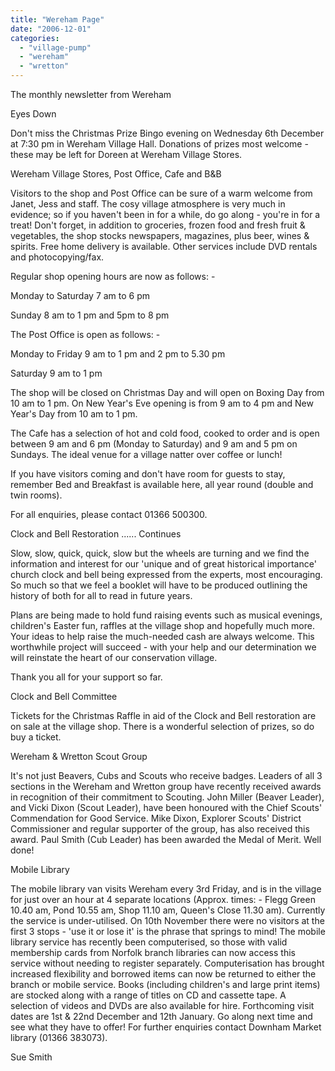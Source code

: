 ```yaml
---
title: "Wereham Page"
date: "2006-12-01"
categories: 
  - "village-pump"
  - "wereham"
  - "wretton"
---
```


The monthly newsletter from Wereham

Eyes Down

Don't miss the Christmas Prize Bingo evening on Wednesday 6th December at 7:30 pm in Wereham Village Hall. Donations of prizes most welcome - these may be left for Doreen at Wereham Village Stores.

Wereham Village Stores, Post Office, Cafe and B&B

Visitors to the shop and Post Office can be sure of a warm welcome from Janet, Jess and staff. The cosy village atmosphere is very much in evidence; so if you haven't been in for a while, do go along - you're in for a treat! Don't forget, in addition to groceries, frozen food and fresh fruit & vegetables, the shop stocks newspapers, magazines, plus beer, wines & spirits. Free home delivery is available. Other services include DVD rentals and photocopying/fax.

Regular shop opening hours are now as follows: -

Monday to Saturday 7 am to 6 pm

Sunday 8 am to 1 pm and 5pm to 8 pm

The Post Office is open as follows: -

Monday to Friday 9 am to 1 pm and 2 pm to 5.30 pm

Saturday 9 am to 1 pm

The shop will be closed on Christmas Day and will open on Boxing Day from 10 am to 1 pm. On New Year's Eve opening is from 9 am to 4 pm and New Year's Day from 10 am to 1 pm.

The Cafe has a selection of hot and cold food, cooked to order and is open between 9 am and 6 pm (Monday to Saturday) and 9 am and 5 pm on Sundays. The ideal venue for a village natter over coffee or lunch!

If you have visitors coming and don't have room for guests to stay, remember Bed and Breakfast is available here, all year round (double and twin rooms).

For all enquiries, please contact 01366 500300.

Clock and Bell Restoration ...... Continues

Slow, slow, quick, quick, slow but the wheels are turning and we find the information and interest for our 'unique and of great historical importance' church clock and bell being expressed from the experts, most encouraging. So much so that we feel a booklet will have to be produced outlining the history of both for all to read in future years.

Plans are being made to hold fund raising events such as musical evenings, children's Easter fun, raffles at the village shop and hopefully much more. Your ideas to help raise the much-needed cash are always welcome. This worthwhile project will succeed - with your help and our determination we will reinstate the heart of our conservation village.

Thank you all for your support so far.

Clock and Bell Committee

Tickets for the Christmas Raffle in aid of the Clock and Bell restoration are on sale at the village shop. There is a wonderful selection of prizes, so do buy a ticket.

Wereham & Wretton Scout Group

It's not just Beavers, Cubs and Scouts who receive badges. Leaders of all 3 sections in the Wereham and Wretton group have recently received awards in recognition of their commitment to Scouting. John Miller (Beaver Leader), and Vicki Dixon (Scout Leader), have been honoured with the Chief Scouts' Commendation for Good Service. Mike Dixon, Explorer Scouts' District Commissioner and regular supporter of the group, has also received this award. Paul Smith (Cub Leader) has been awarded the Medal of Merit. Well done!

Mobile Library

The mobile library van visits Wereham every 3rd Friday, and is in the village for just over an hour at 4 separate locations (Approx. times: - Flegg Green 10.40 am, Pond 10.55 am, Shop 11.10 am, Queen's Close 11.30 am). Currently the service is under-utilised. On 10th November there were no visitors at the first 3 stops - 'use it or lose it' is the phrase that springs to mind! The mobile library service has recently been computerised, so those with valid membership cards from Norfolk branch libraries can now access this service without needing to register separately. Computerisation has brought increased flexibility and borrowed items can now be returned to either the branch or mobile service. Books (including children's and large print items) are stocked along with a range of titles on CD and cassette tape. A selection of videos and DVDs are also available for hire. Forthcoming visit dates are 1st & 22nd December and 12th January. Go along next time and see what they have to offer! For further enquiries contact Downham Market library (01366 383073).

Sue Smith
